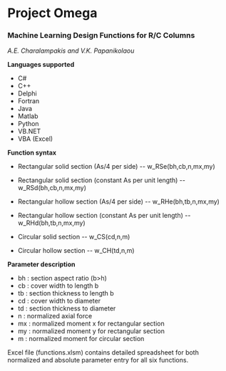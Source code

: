 # Project Omega
### Machine Learning Design Functions for R/C Columns

*A.E. Charalampakis and V.K. Papanikolaou*


**Languages supported**

- C#
- C++
- Delphi
- Fortran
- Java
- Matlab
- Python
- VB.NET
- VBA (Excel)

**Function syntax**

- Rectangular solid section (As/4 per side)
--  w_RSe(bh,cb,n,mx,my)

- Rectangular solid section (constant As per unit length)
--  w_RSd(bh,cb,n,mx,my)
  
- Rectangular hollow section (As/4 per side)
--  w_RHe(bh,tb,n,mx,my)
  
- Rectangular hollow section (constant As per unit length)
--  w_RHd(bh,tb,n,mx,my)
  
- Circular solid section
--  w_CS(cd,n,m)

- Circular hollow section
--  w_CH(td,n,m)

**Parameter description**

- bh : section aspect ratio (b>h)
- cb : cover width to length b
- tb : section thickness to length b
- cd : cover width to diameter
- td : section thickness to diameter
- n  : normalized axial force
- mx : normalized moment x for rectangular section
- my : normalized moment y for rectangular section
- m  : normalized moment for circular section 

Excel file (functions.xlsm) contains detailed spreadsheet for both
normalized and absolute parameter entry for all six functions.
